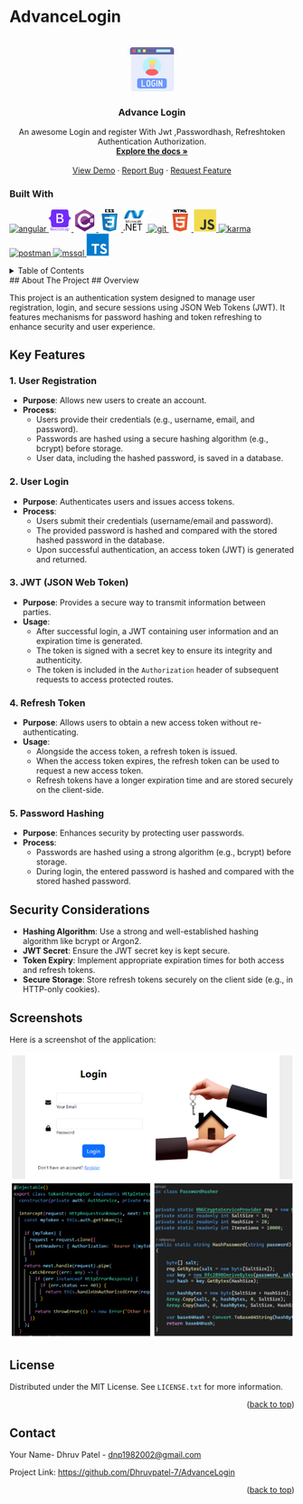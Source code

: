 # AdvanceLogin
<!-- Improved compatibility of back to top link: See: https://github.com/othneildrew/Best-README-Template/pull/73 -->
<a id="readme-top"></a>

<!-- PROJECT LOGO -->
<br />
<div align="center">
  <a href="https://github.com/othneildrew/Best-README-Template">
    <img src="images/logo.png" alt="Logo" width="80" height="80">
  </a>

  <h3 align="center">Advance Login</h3>

  <p align="center">
    An awesome Login and register With Jwt ,Passwordhash, Refreshtoken Authentication Authorization.
    <br />
    <a href="https://github.com/othneildrew/Best-README-Template"><strong>Explore the docs »</strong></a>
    <br />
    <br />
    <a href="https://github.com/othneildrew/Best-README-Template">View Demo</a>
    ·
    <a href="https://github.com/othneildrew/Best-README-Template/issues/new?labels=bug&template=bug-report---.md">Report Bug</a>
    ·
    <a href="https://github.com/othneildrew/Best-README-Template/issues/new?labels=enhancement&template=feature-request---.md">Request Feature</a>
  </p>
</div>

### Built With

<p align="left"> <a href="https://angular.io" target="_blank" rel="noreferrer"> <img src="https://angular.io/assets/images/logos/angular/angular.svg" alt="angular" width="40" height="40"/> </a> <a href="https://getbootstrap.com" target="_blank" rel="noreferrer"> <img src="https://raw.githubusercontent.com/devicons/devicon/master/icons/bootstrap/bootstrap-plain-wordmark.svg" alt="bootstrap" width="40" height="40"/> </a> <a href="https://www.w3schools.com/cs/" target="_blank" rel="noreferrer"> <img src="https://raw.githubusercontent.com/devicons/devicon/master/icons/csharp/csharp-original.svg" alt="csharp" width="40" height="40"/> </a> <a href="https://www.w3schools.com/css/" target="_blank" rel="noreferrer"> <img src="https://raw.githubusercontent.com/devicons/devicon/master/icons/css3/css3-original-wordmark.svg" alt="css3" width="40" height="40"/> </a> </a> <a href="https://dotnet.microsoft.com/" target="_blank" rel="noreferrer"> <img src="https://raw.githubusercontent.com/devicons/devicon/master/icons/dot-net/dot-net-original-wordmark.svg" alt="dotnet" width="40" height="40"/> </a> <a href="https://git-scm.com/" target="_blank" rel="noreferrer"> <img src="https://www.vectorlogo.zone/logos/git-scm/git-scm-icon.svg" alt="git" width="40" height="40"/> </a> <a href="https://www.w3.org/html/" target="_blank" rel="noreferrer"> <img src="https://raw.githubusercontent.com/devicons/devicon/master/icons/html5/html5-original-wordmark.svg" alt="html5" width="40" height="40"/> </a> <a href="https://developer.mozilla.org/en-US/docs/Web/JavaScript" target="_blank" rel="noreferrer"> <img src="https://raw.githubusercontent.com/devicons/devicon/master/icons/javascript/javascript-original.svg" alt="javascript" width="40" height="40"/> </a> <a href="https://karma-runner.github.io/latest/index.html" target="_blank" rel="noreferrer"> <img src="https://raw.githubusercontent.com/detain/svg-logos/780f25886640cef088af994181646db2f6b1a3f8/svg/karma.svg" alt="karma" width="40" height="40"/> </a> <a href="https://www.microsoft.com/en-us/sql-server" target="_blank" rel="noreferrer">   </a> <a href="https://postman.com" target="_blank" rel="noreferrer"> <img src="https://www.vectorlogo.zone/logos/getpostman/getpostman-icon.svg" alt="postman" width="40" height="40"/> </a> <a href="https://www.python.org" target="_blank" rel="noreferrer"> </a> <a href="https://www.typescriptlang.org/" target="_blank" rel="noreferrer"> <img src="https://www.svgrepo.com/show/303229/microsoft-sql-server-logo.svg" alt="mssql" width="40" height="40"/> </a> <a href="https://www.mysql.com/" target="_blank" rel="noreferrer"> <img src="https://raw.githubusercontent.com/devicons/devicon/master/icons/typescript/typescript-original.svg" alt="typescript" width="40" height="40"/> </a> </p>



<!-- TABLE OF CONTENTS -->
<details>
  <summary>Table of Contents</summary>
  <ol>
    <li>
      <a href="#about-the-project">About The Project</a>
      <ul>
        <li><a href="#built-with">Built With</a></li>
      </ul>
    </li>
    <li>
      <a href="#getting-started">Getting Started</a>
      <ul>
        <li><a href="#prerequisites">Prerequisites</a></li>
        <li><a href="#installation">Installation</a></li>
      </ul>
    </li>
    <li><a href="#usage">Usage</a></li>
    <li><a href="#roadmap">Roadmap</a></li>
    <li><a href="#contributing">Contributing</a></li>
    <li><a href="#license">License</a></li>
    <li><a href="#contact">Contact</a></li>
    <li><a href="#acknowledgments">Acknowledgments</a></li>
  </ol>
</details>
<!-- ABOUT THE PROJECT -->
## About The Project
## Overview

This project is an authentication system designed to manage user registration, login, and secure sessions using JSON Web Tokens (JWT). It features mechanisms for password hashing and token refreshing to enhance security and user experience.

## Key Features

### 1. User Registration
- **Purpose**: Allows new users to create an account.
- **Process**:
  - Users provide their credentials (e.g., username, email, and password).
  - Passwords are hashed using a secure hashing algorithm (e.g., bcrypt) before storage.
  - User data, including the hashed password, is saved in a database.

### 2. User Login
- **Purpose**: Authenticates users and issues access tokens.
- **Process**:
  - Users submit their credentials (username/email and password).
  - The provided password is hashed and compared with the stored hashed password in the database.
  - Upon successful authentication, an access token (JWT) is generated and returned.

### 3. JWT (JSON Web Token)
- **Purpose**: Provides a secure way to transmit information between parties.
- **Usage**:
  - After successful login, a JWT containing user information and an expiration time is generated.
  - The token is signed with a secret key to ensure its integrity and authenticity.
  - The token is included in the `Authorization` header of subsequent requests to access protected routes.

### 4. Refresh Token
- **Purpose**: Allows users to obtain a new access token without re-authenticating.
- **Usage**:
  - Alongside the access token, a refresh token is issued.
  - When the access token expires, the refresh token can be used to request a new access token.
  - Refresh tokens have a longer expiration time and are stored securely on the client-side.

### 5. Password Hashing
- **Purpose**: Enhances security by protecting user passwords.
- **Process**:
  - Passwords are hashed using a strong algorithm (e.g., bcrypt) before storage.
  - During login, the entered password is hashed and compared with the stored hashed password.

## Security Considerations
- **Hashing Algorithm**: Use a strong and well-established hashing algorithm like bcrypt or Argon2.
- **JWT Secret**: Ensure the JWT secret key is kept secure.
- **Token Expiry**: Implement appropriate expiration times for both access and refresh tokens.
- **Secure Storage**: Store refresh tokens securely on the client side (e.g., in HTTP-only cookies).

## Screenshots

Here is a screenshot of the application:

![Application Screenshot](images/screenshot.png)


## License

Distributed under the MIT License. See `LICENSE.txt` for more information.

<p align="right">(<a href="#readme-top">back to top</a>)</p>

## Contact

Your Name- Dhruv Patel - dnp1982002@gmail.com

Project Link: https://github.com/Dhruvpatel-7/AdvanceLogin

<p align="right">(<a href="#readme-top">back to top</a>)</p>


